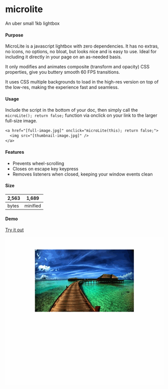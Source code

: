 # microlite
An uber small 1kb lightbox

#### Purpose

MicroLite is a javascript lightbox with zero dependencies. It has no extras, no icons, no options, no bloat, but looks nice and is easy to use. Ideal for including it directly in your page on an as-needed basis.

It only modifies and animates composite (transform and opacity) CSS properties, give you buttery smooth 60 FPS transitions.

It uses CSS multiple backgrounds to load in the high-res version on top of the low-res, making the experience fast and seamless.


#### Usage

Include the script in the bottom of your doc, then simply call the `microLite(); return false;` function via onclick on your link to the larger full-size image.

```
<a href="[full-image.jpg]" onclick="microLite(this); return false;">
  <img src="[thumbnail-image.jpg]" />
</a>
```

#### Features

- Prevents wheel-scrolling
- Closes on escape key keypress
- Removes listeners when closed, keeping your window events clean

#### Size

2,563 | 1,689
---|---
bytes | minified


#### Demo

[Try it out](http://output.jsbin.com/vopoba/)

![MicroLite demo](demo.gif "MicroLite")
